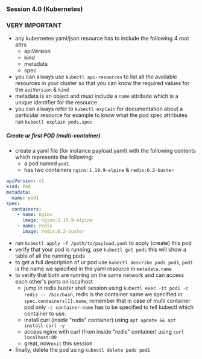### Session 4.0 (Kubernetes)

### VERY IMPORTANT

* any kubernetes yaml/json resource has to include the following 4 root attrs
  * apiVersion
  * kind
  * metadata
  * spec
* you can always use ```kubectl api-resources``` to list all the available resources in your cluster so that you can
  know the required values for the `apiVersion` & `kind`
* metadata is an object and must include a `name` attribute which is a unique identifier for the resource
* you can always refer to ```kubectl explain``` for documentation about a particular resource for example to know what
  the pod spec attributes run ```kubectl explain pods.spec```

##### Create ur first POD (multi-container)

* create a yaml file (for instance payload.yaml) with the following contents which represents the following:
  * a pod named `pod1`
  * has two containers `nginx:1.19.9-alpine` & `redis:6.2-buster`

```yaml
apiVersion: v1
kind: Pod
metadata:
  name: pod1
spec:
  containers:
    - name: nginx
      image: nginx:1.19.9-alpine
    - name: redis
      image: redis:6.2-buster
```

* run ```kubectl apply -f /path/to/payload.yaml``` to apply (create) this pod
* verify that your pod is running, use ```kubectl get pods``` this will show a table of all the running pods
* to get a full description of ur pod use ```kubectl describe pods pod1```, `pod1` is the name we specified in the yaml
  resource in `metadata.name`
* to verify that both are running on the same network and can access each other's ports on localhost
  * jump in redis buster shell session using ```kubectl exec -it pod1 -c redis -- /bin/bash```, redis is the container
    name we specified in `spec.containers[1].name`, remember that in case of multi container pod
    only `-c container-name` has to be specified to tell kubectl which container to use.
  * install curl (inside "redis" container) using ```apt update && apt install curl -y```
  * access nginx with curl (from inside "redis" container) using ```curl localhost:80```
  * great, now```exit``` this session
* finally, delete the pod using ```kubectl delete pods pod1```
